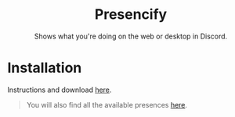 
<h1 align="center">
Presencify
</h1>
<p align="center">
Shows what you're doing on the web or desktop in Discord.
</p>

# Installation
Instructions and download [here](https://github.com/Presencify/Presencify/releases).
> You will also find all the available presences [here](https://github.com/Presencify/Presences).


